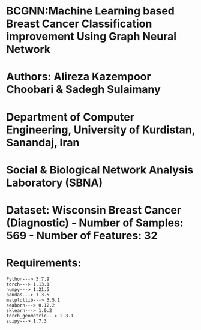 # BCGNN:Machine Learning based Breast Cancer Classification improvement Using Graph Neural Network


# Authors:  Alireza Kazempoor Choobari & Sadegh Sulaimany

# Department of Computer Engineering, University of Kurdistan, Sanandaj, Iran
# Social & Biological Network Analysis Laboratory (SBNA)

# Dataset: Wisconsin Breast Cancer (Diagnostic) - Number of Samples: 569 - Number of Features: 32




# Requirements:
    Python---> 3.7.9
    torch---> 1.13.1
    numpy---> 1.21.5
    pandas---> 1.3.5
    matplotlib---> 3.5.1
    seaborn---> 0.12.2
    sklearn---> 1.0.2
    torch_geometric---> 2.3.1
    scipy---> 1.7.3